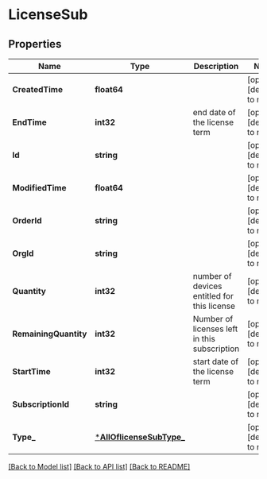# LicenseSub

## Properties
Name | Type | Description | Notes
------------ | ------------- | ------------- | -------------
**CreatedTime** | **float64** |  | [optional] [default to null]
**EndTime** | **int32** | end date of the license term | [optional] [default to null]
**Id** | **string** |  | [optional] [default to null]
**ModifiedTime** | **float64** |  | [optional] [default to null]
**OrderId** | **string** |  | [optional] [default to null]
**OrgId** | **string** |  | [optional] [default to null]
**Quantity** | **int32** | number of devices entitled for this license | [optional] [default to null]
**RemainingQuantity** | **int32** | Number of licenses left in this subscription | [optional] [default to null]
**StartTime** | **int32** | start date of the license term | [optional] [default to null]
**SubscriptionId** | **string** |  | [optional] [default to null]
**Type_** | [***AllOflicenseSubType_**](AllOflicenseSubType_.md) |  | [optional] [default to null]

[[Back to Model list]](../README.md#documentation-for-models) [[Back to API list]](../README.md#documentation-for-api-endpoints) [[Back to README]](../README.md)

